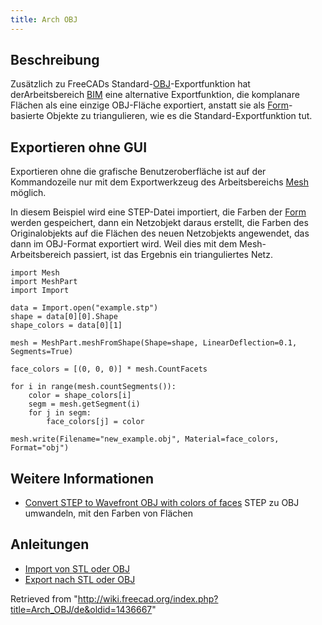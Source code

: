 ```yaml
---
title: Arch OBJ
---
```

## Beschreibung

Zusätzlich zu FreeCADs Standard-[OBJ](http://en.wikipedia.org/wiki/Wavefront_.obj_file)-Exportfunktion hat derArbeitsbereich [BIM](/BIM_Workbench/de "BIM Workbench/de") eine alternative Exportfunktion, die komplanare Flächen als eine einzige OBJ-Fläche exportiert, anstatt sie als [Form](/Shape/de "Shape/de")-basierte Objekte zu triangulieren, wie es die Standard-Exportfunktion tut.

## Exportieren ohne GUI

Exportieren ohne die grafische Benutzeroberfläche ist auf der Kommandozeile nur mit dem Exportwerkzeug des Arbeitsbereichs [Mesh](/Mesh_Export/de "Mesh Export/de") möglich.

In diesem Beispiel wird eine STEP-Datei importiert, die Farben der [Form](/Shape/de "Shape/de") werden gespeichert, dann ein Netzobjekt daraus erstellt, die Farben des Originalobjekts auf die Flächen des neuen Netzobjekts angewendet, das dann im OBJ-Format exportiert wird. Weil dies mit dem Mesh-Arbeitsbereich passiert, ist das Ergebnis ein trianguliertes Netz.

```
import Mesh
import MeshPart
import Import

data = Import.open("example.stp")
shape = data[0][0].Shape
shape_colors = data[0][1]

mesh = MeshPart.meshFromShape(Shape=shape, LinearDeflection=0.1, Segments=True)

face_colors = [(0, 0, 0)] * mesh.CountFacets

for i in range(mesh.countSegments()):
    color = shape_colors[i]
    segm = mesh.getSegment(i)
    for j in segm:
        face_colors[j] = color

mesh.write(Filename="new_example.obj", Material=face_colors, Format="obj")

```

## Weitere Informationen

* [Convert STEP to Wavefront OBJ with colors of faces](https://forum.freecadweb.org/viewtopic.php?f=8&t=37452) STEP zu OBJ umwandeln, mit den Farben von Flächen

## Anleitungen

* [Import von STL oder OBJ](/Import_from_STL_or_OBJ/de "Import from STL or OBJ/de")
* [Export nach STL oder OBJ](/Export_to_STL_or_OBJ/de "Export to STL or OBJ/de")

Retrieved from "<http://wiki.freecad.org/index.php?title=Arch_OBJ/de&oldid=1436667>"